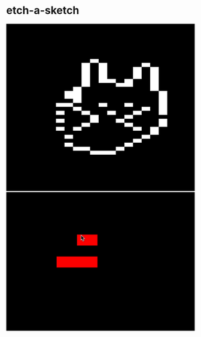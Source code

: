 # etch-a-sketch

<img src="cat-etchasketch.png" alt="cat drawn with etch a sketch" height="auto" width="600px" >

<img src="etch-a-sketch-rough-1.gif" alt="gif demo of site" height="auto" width="600px" >
